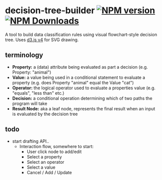 # decision-tree-builder [![NPM version][npm-image]][npm-url] [![NPM Downloads][npm-downloads-image]][npm-url]

A tool to build data classification rules using visual flowchart-style decision tree.
Uses [d3.js v4](https://d3js.org/) for SVG drawing.

## terminology
* **Property:** a (data) attribute being evaluated as part a decision (e.g. Property: "animal")
* **Value:** a value being used in a conditional statement to evaluate a property (e.g. does Property "animal" equal the Value "cat")
* **Operator:** the logical operator used to evaluate a properties value (e.g. "equals", "less than" etc.) 
* **Decision:** a conditional operation determining which of two paths the program will take
* **Result Node:** aka a leaf node, represents the final result when an input is evaluated by the decision tree

## todo
* start drafting API..
	* Interaction flow, somewhere to start:
	    * User click node to add/edit
	    * Select a property
	    * Select an operator
	    * Select a value
	    * Cancel / Add / Update
	    
	    
	    
	    
	   
	   
[npm-image]: https://badge.fury.io/js/decision-tree-builder.svg
[npm-url]: https://www.npmjs.com/package/decision-tree-builder
[npm-downloads-image]: https://img.shields.io/npm/dt/decision-tree-builder.svg	   